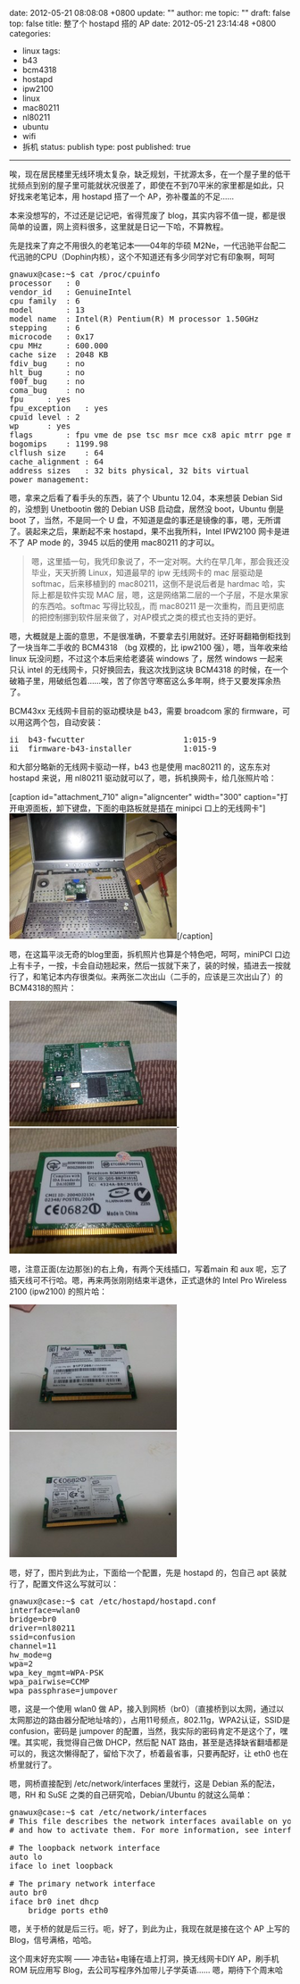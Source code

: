date: 2012-05-21 08:08:08 +0800
update: ""
author: me
topic: ""
draft: false
top: false
title: 整了个 hostapd 搭的 AP
date: 2012-05-21 23:14:48 +0800
categories:
- linux
tags:
- b43
- bcm4318
- hostapd
- ipw2100
- linux
- mac80211
- nl80211
- ubuntu
- wifi
- 拆机
status: publish
type: post
published: true
---
<p>唉，现在居民楼里无线环境太复杂，缺乏规划，干扰源太多，在一个屋子里的低干扰频点到别的屋子里可能就状况很差了，即使在不到70平米的家里都是如此，只好找来老笔记本，用 hostapd 搭了一个 AP，弥补覆盖的不足……</p>

<p>本来没想写的，不过还是记记吧，省得荒废了 blog，其实内容不值一提，都是很简单的设置，网上资料很多，这里就是日记一下哈，不算教程。</p>

<p>先是找来了弃之不用很久的老笔记本——04年的华硕 M2Ne，一代迅驰平台配二代迅驰的CPU（Dophin内核），这个不知道还有多少同学对它有印象啊，呵呵</p>

<pre class="brush: bash; gutter: true">gnawux@case:~$ cat /proc/cpuinfo
processor	: 0
vendor_id	: GenuineIntel
cpu family	: 6
model		: 13
model name	: Intel(R) Pentium(R) M processor 1.50GHz
stepping	: 6
microcode	: 0x17
cpu MHz		: 600.000
cache size	: 2048 KB
fdiv_bug	: no
hlt_bug		: no
f00f_bug	: no
coma_bug	: no
fpu		: yes
fpu_exception	: yes
cpuid level	: 2
wp		: yes
flags		: fpu vme de pse tsc msr mce cx8 apic mtrr pge mca cmov clflush dts acpi mmx fxsr sse sse2 ss tm pbe up bts est tm2
bogomips	: 1199.98
clflush size	: 64
cache_alignment	: 64
address sizes	: 32 bits physical, 32 bits virtual
power management:</pre>

<p>嗯，拿来之后看了看手头的东西，装了个 Ubuntu 12.04，本来想装 Debian Sid 的，没想到 Unetbootin 做的 Debian USB 启动盘，居然没 boot，Ubuntu 倒是 boot 了，当然，不是同一个 U 盘，不知道是盘的事还是镜像的事，嗯，无所谓了。装起来之后，果断起不来 hostapd，果不出我所料，Intel IPW2100 网卡是进不了 AP mode 的，3945 以后的使用 mac80211 的才可以。</p>

<blockquote><p>嗯，这里插一句，我凭印象说了，不一定对啊。大约在早几年，那会我还没毕业，天天折腾 Linux，知道最早的 ipw 无线网卡的 mac 层驱动是 softmac，后来移植到的 mac80211，这倒不是说后者是 hardmac 哈，实际上都是软件实现 MAC 层，嗯，这是网络第二层的一个子层，不是水果家的东西哈。softmac 写得比较乱，而 mac80211 是一次重构，而且更彻底的把控制挪到软件层来做了，对AP模式之类的模式也支持的更好。</p></blockquote>

<p>嗯，大概就是上面的意思，不是很准确，不要拿去引用就好。还好哥翻箱倒柜找到了一块当年二手收的 BCM4318 （bg 双模的，比 ipw2100 强），嗯，当年收来给 linux 玩没问题，不过这个本后来给老婆装 windows 了，居然 windows 一起来只认 intel 的无线网卡，只好换回去，我这次找到这块 BCM4318 的时候，在一个破箱子里，用破纸包着……唉，苦了你苦守寒窑这么多年啊，终于又要发挥余热了。</p>

<p>BCM43xx 无线网卡目前的驱动模块是 b43，需要 broadcom 家的 firmware，可以用这两个包，自动安装：</p>

<pre class="brush: bash; gutter: true">ii  b43-fwcutter                     1:015-9                                  Utility for extracting Broadcom 43xx firmware
ii  firmware-b43-installer           1:015-9                                  Installer package for firmware for the b43 driver</pre>

<p>和大部分略新的无线网卡驱动一样，b43 也是使用 mac80211 的，这东东对 hostapd 来说，用 nl80211 驱动就可以了，嗯，拆机换网卡，给几张照片哈：</p>

<p>[caption id="attachment_710" align="aligncenter" width="300" caption="打开电源面板，卸下键盘，下面的电路板就是插在 minipci 口上的无线网卡"]<a href="http://wangxu.me/blog/wp-content/uploads/2012/05/2012-05-20-15.31.22.jpg"><img class="size-medium wp-image-710" title="2012-05-20 15.31.22" src="/assets/2012-05-20-15.31.22-300x225.jpg" alt="" width="300" height="225" /></a>[/caption]</p>

<p>嗯，在这篇平淡无奇的blog里面，拆机照片也算是个特色吧，呵呵，miniPCI 口边上有卡子，一按，卡会自动翘起来，然后一拔就下来了，装的时候，插进去一按就行了，和笔记本内存很类似。来两张二次出山（二手的，应该是三次出山了）的BCM4318的照片：</p>

<p><a href="http://wangxu.me/blog/wp-content/uploads/2012/05/2012-05-20-15.31.58.jpg"><img class="size-medium wp-image-711" title="2012-05-20 15.31.58" src="/assets/2012-05-20-15.31.58-300x225.jpg" alt="" width="300" height="225" /> </a><a href="http://wangxu.me/blog/wp-content/uploads/2012/05/2012-05-20-15.31.42.jpg"><img class="size-medium wp-image-712" title="2012-05-20 15.31.42" src="/assets/2012-05-20-15.31.42-300x225.jpg" alt="" width="300" height="225" /></a></p>

<p>嗯，注意正面(左边那张)的右上角，有两个天线插口，写着main 和 aux 呢，忘了插天线可不行哈。嗯，再来两张刚刚结束半退休，正式退休的 Intel Pro Wireless 2100 (ipw2100) 的照片哈：</p>

<p><a href="http://wangxu.me/blog/wp-content/uploads/2012/05/2012-05-20-15.49.09.jpg"><img class="alignnone size-medium wp-image-713" title="2012-05-20 15.49.09" src="/assets/2012-05-20-15.49.09-300x225.jpg" alt="" width="300" height="225" /></a>  <a href="http://wangxu.me/blog/wp-content/uploads/2012/05/2012-05-20-15.40.15.jpg"><img class="alignnone size-medium wp-image-714" title="2012-05-20 15.40.15" src="/assets/2012-05-20-15.40.15-300x225.jpg" alt="" width="300" height="225" /></a></p>

<p>嗯，好了，图片到此为止，下面给一个配置，先是 hostapd 的，包自己 apt 装就行了，配置文件这么写就可以：</p>

<pre class="brush: bash; gutter: true">gnawux@case:~$ cat /etc/hostapd/hostapd.conf
interface=wlan0
bridge=br0
driver=nl80211
ssid=confusion
channel=11
hw_mode=g
wpa=2
wpa_key_mgmt=WPA-PSK
wpa_pairwise=CCMP
wpa_passphrase=jumpover</pre>

<p>嗯，这是一个使用 wlan0 做 AP，接入到网桥（br0）（直接桥到以太网，通过以太网那边的路由器分配地址啥的），占用11号频点，802.11g，WPA2认证，SSID是confusion，密码是 jumpover 的配置，当然，我实际的密码肯定不是这个了，嘿嘿。其实呢，我觉得自己做 DHCP，然后配 NAT 路由，甚至是选择缺省翻墙都是可以的，我这次懒得配了，留给下次了，桥着最省事，只要再配好，让 eth0 也在桥里就行了。</p>

<p>嗯，网桥直接配到 /etc/network/interfaces 里就行，这是 Debian 系的配法，嗯，RH 和 SuSE 之类的自己研究哈，Debian/Ubuntu 的就这么简单：</p>

<pre class="brush: bash; gutter: true">gnawux@case:~$ cat /etc/network/interfaces
# This file describes the network interfaces available on your system
# and how to activate them. For more information, see interfaces(5).

# The loopback network interface
auto lo
iface lo inet loopback

# The primary network interface
auto br0
iface br0 inet dhcp
	bridge_ports eth0</pre>

<p>嗯，关于桥的就是后三行。呃，好了，到此为止，我现在就是接在这个 AP 上写的 Blog，信号满格，哈哈。</p>

<p>这个周末好充实啊 —— 冲击钻+电锤在墙上打洞，换无线网卡DIY AP，刷手机 ROM 玩应用写 Blog，去公司写程序外加带儿子学英语…… 嗯，期待下个周末哈</p>
